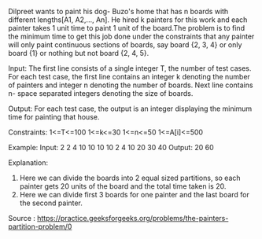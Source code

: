 Dilpreet wants to paint his dog- Buzo's home that has n boards with different lengths[A1, A2,..., An]. He hired k painters for this work and each painter takes 1 unit time to paint 1 unit of the board.The problem is to find the minimum time to get this job done under the constraints that any painter will only paint continuous sections of boards, say board {2, 3, 4} or only board {1} or nothing but not board {2, 4, 5}.

Input:
The first line consists of a single integer T, the number of test cases. For each test case, the first line contains an integer k denoting the number of painters and integer n denoting the number of boards. Next line contains n- space separated integers denoting the size of boards.

Output:
For each test case, the output is an integer displaying the minimum time for painting that house.

Constraints:
1<=T<=100
1<=k<=30
1<=n<=50
1<=A[i]<=500

Example:
Input:
2
2 4
10 10 10 10
2 4
10 20 30 40
Output:
20
60

Explanation:
1. Here we can divide the boards into 2 equal sized partitions, so each painter gets 20 units of the board and the total time taken is 20.
2. Here we can divide first 3 boards for one painter and the last board for the second painter.


Source : https://practice.geeksforgeeks.org/problems/the-painters-partition-problem/0
